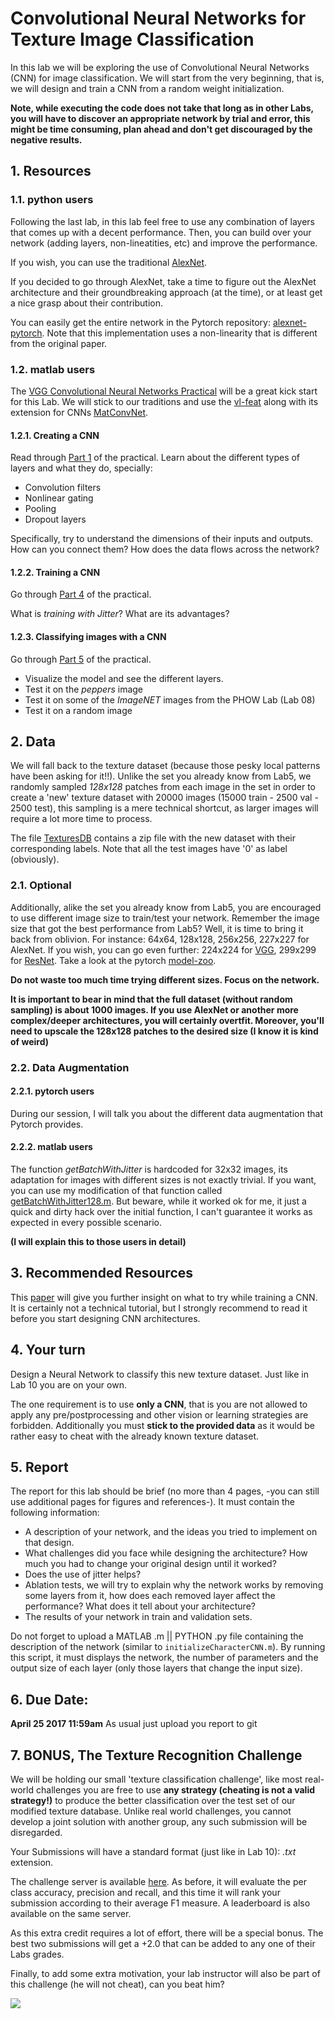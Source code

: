 ﻿# Convolutional Neural Networks for Texture Image Classification
In this lab we will be exploring the use of Convolutional Neural Networks (CNN) for image classification. We will start from the very beginning, that is, we will design and train a CNN from a random weight initialization.

**Note, while executing the code does not take that long as in other Labs, you will have to discover an appropriate network by trial and error, this might be time consuming, plan ahead and don't get discouraged by the negative results.**

## 1. Resources

### 1.1. python users
Following the last lab, in this lab feel free to use any combination of layers that comes up with a decent performance. Then, you can build over your network (adding layers, non-lineatities, etc) and improve the performance. 

If you wish, you can use the traditional [AlexNet](https://papers.nips.cc/paper/4824-imagenet-classification-with-deep-convolutional-neural-networks.pdf). 

If you decided to go through AlexNet, take a time to figure out the AlexNet architecture and their groundbreaking approach (at the time), or at least get a nice grasp about their contribution. 

You can easily get the entire network in the Pytorch repository: [alexnet-pytorch](https://github.com/pytorch/vision/blob/master/torchvision/models/alexnet.py). Note that this implementation uses a non-linearity that is different from the original paper. 

### 1.2. matlab users

The [VGG Convolutional Neural Networks Practical](http://www.robots.ox.ac.uk/~vgg/practicals/cnn/index.html) will be a great kick start for this Lab. We will stick to our traditions and use the [vl-feat](http://www.vlfeat.org/matlab/matlab.html) along with its extension for CNNs [MatConvNet](http://www.vlfeat.org/matconvnet/functions/). 


#### 1.2.1. Creating a CNN
Read through [Part 1](http://www.robots.ox.ac.uk/~vgg/practicals/cnn/index.html#part1) of the practical.
Learn about the different types of layers and what they do, specially:

- Convolution filters
- Nonlinear gating
- Pooling
- Dropout layers

Specifically, try to understand the dimensions of their inputs and outputs. How can you connect them? How does the data flows across the network?

#### 1.2.2. Training a CNN

Go through [Part 4](http://www.robots.ox.ac.uk/~vgg/practicals/cnn/index.html#part-4-learning-a-character-cnn) of the practical.

What is *training with Jitter*?
What are its advantages?

#### 1.2.3. Classifying images with a CNN

Go through [Part 5](http://www.robots.ox.ac.uk/~vgg/practicals/cnn/index.html#part-5-using-pretrained-models) of the practical.

- Visualize the model and see the different layers.
- Test it on the *peppers* image
- Test it on some of the *ImageNET* images from the PHOW Lab (Lab 08)
- Test it on a random image

## 2. Data

We will fall back to the texture dataset (because those pesky local patterns have been asking for it!!). Unlike the set you already know from Lab5, we randomly sampled *128x128* patches from each image in the set in order to create a 'new' texture dataset with 20000 images (15000 train - 2500 val - 2500 test), this sampling is a mere technical shortcut, as larger images will require a lot more time to process.

The file [TexturesDB](http://157.253.63.7/texturesCNN.zip) contains a zip file with the new dataset with their corresponding labels. Note that all the test images have '0' as label (obviously).

### 2.1. Optional

Additionally, alike the set you already know from Lab5, you are encouraged to use different image size to train/test your network. Remember the image size that got the best performance from Lab5? Well, it is time to bring it back from oblivion. For instance: 64x64, 128x128, 256x256, 227x227 for AlexNet. If you wish, you can go even further: 224x224 for [VGG](https://github.com/pytorch/vision/blob/master/torchvision/models/vgg.py), 299x299 for [ResNet](https://github.com/pytorch/vision/blob/master/torchvision/models/resnet.py). Take a look at the pytorch [model-zoo](https://github.com/pytorch/vision/tree/master/torchvision/models). 

**Do not waste too much time trying different sizes. Focus on the network.**

**It is important to bear in mind that the full dataset (without random sampling) is about 1000 images. If you use AlexNet or another more complex/deeper architectures, you will certainly overtfit. Moreover, you'll need to upscale the 128x128 patches to the desired size (I know it is kind of weird)** 

### 2.2. Data Augmentation

#### 2.2.1. pytorch users

During our session, I will talk you about the different data augmentation that Pytorch provides.

#### 2.2.2. matlab users
The function *getBatchWithJitter* is hardcoded for 32x32 images, its adaptation for images with different sizes is not exactly trivial. If you want, you can use my modification of that function called [getBatchWithJitter128.m](http://157.253.63.7/getBatchWithJitter128.m). But beware, while it worked ok for me, it just a quick and dirty hack over the initial function, I can't guarantee it works as expected in every possible scenario.

**(I will explain this to those users in detail)**

## 3. Recommended Resources
This [paper](https://arxiv.org/abs/1407.1610) will give you further insight on what to try while training a CNN. It is certainly not a technical tutorial, but I strongly recommend to read it before you start designing CNN architectures.

## 4. Your turn

Design a Neural Network to classify this new texture dataset. Just like in Lab 10 you are on your own. 

The one requirement is to use **only a CNN**, that is you are not allowed to apply any pre/postprocessing and other vision or learning strategies are forbidden. Additionally you must **stick to the provided data** as it would be rather easy to cheat with the already known texture dataset.

## 5. Report
The report for this lab should be brief (no more than 4 pages, -you can still use additional pages for figures and references-). It must contain the following information:

- A description of your network, and the ideas you tried to implement on that design.
- What challenges did you face while designing the architecture? How much you had to change your original design until it worked?
- Does the use of jitter helps?
- Ablation tests, we will try to explain why the network works by removing some layers from it, how does each removed layer affect the performance? What does it tell about your architecture?
- The results of your network in train and validation sets.

Do not forget to upload a MATLAB .m || PYTHON .py file containing the description of the network (similar to ``initializeCharacterCNN.m``). By running this script, it must displays the network, the number of parameters and the output size of each layer (only those layers that change the input size).

## 6. Due Date:
**April 25 2017 11:59am** As usual just upload you report to git

## 7. BONUS, The Texture Recognition Challenge 
We will be holding our small 'texture classification challenge', like most real-world challenges you are free to use **any strategy (cheating is not a valid strategy!)** to produce the better classification over the test set of our modified texture database. Unlike real world challenges, you cannot develop a joint solution with another group, any such submission will be disregarded. 

Your Submissions will have a standard format (just like in Lab 10): *.txt* extension. 

The challenge server is available [here](http://157.253.199.141:3000). As before, it will evaluate the per class accuracy, precision and recall, and this time it will rank your submission according to their average F1 measure. A leaderboard is also available on the same server. 

As this extra credit requires a lot of effort, there will be a special bonus. The best two submissions will get a +2.0 that can be added to any one of their Labs grades. 

Finally, to add some extra motivation, your lab instructor will also be part of this challenge (he will not cheat), can you beat him?

![](https://media.giphy.com/media/26BRzQS5HXcEWM7du/giphy.gif)
